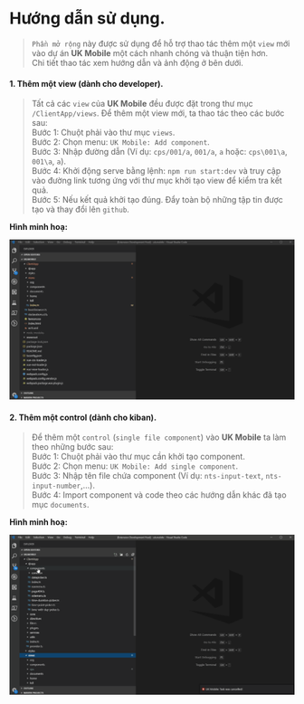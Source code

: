 # Hướng dẫn sử dụng.
> `Phần mở rộng` này được sử dụng để hỗ trợ thao tác thêm một `view` mới vào dự án **UK Mobile** một cách nhanh chóng và thuận tiện hơn.
> <br/>Chi tiết thao tác xem hướng dẫn và ảnh động ở bên dưới.

#### 1. Thêm một view (dành cho developer).
> Tất cả các `view` của **UK Mobile** đều được đặt trong thư mục `/ClientApp/views`. Để thêm một view mới, ta thao tác theo các bước sau:
> <br />Bước 1: Chuột phải vào thư mục `views`.
> <br />Bước 2: Chọn menu: `UK Mobile: Add component`.
> <br />Bước 3: Nhập đường dẫn (Ví dụ: `cps/001/a`, `001/a`, `a` hoặc: `cps\001\a`, `001\a`, `a`).
> <br />Bước 4: Khởi động serve bằng lệnh: `npm run start:dev` và truy cập vào đường link tương ứng với thư mục khởi tạo view để kiểm tra kết quả.
> <br />Bước 5: Nếu kết quả khởi tạo đúng. Đẩy toàn bộ những tập tin được tạo và thay đổi lên `github`.

**Hình minh hoạ:**

![Thêm một view](./images/add-view.gif)

#### 2. Thêm một control (dành cho kiban).
> Để thêm một `control` (`single file component`) vào **UK Mobile** ta làm theo những bước sau:
> <br />Bước 1: Chuột phải vào thư mục cần khởi tạo component.
> <br />Bước 2: Chọn menu: `UK Mobile: Add single component`.
> <br />Bước 3: Nhập tên file chứa component (Ví dụ: `nts-input-text`, `nts-input-number`,...).
> <br />Bước 4: Import component và code theo các hướng dẫn khác đã tạo mục `documents`.

**Hình minh hoạ:**

![Thêm một control](./images/add-control.gif)